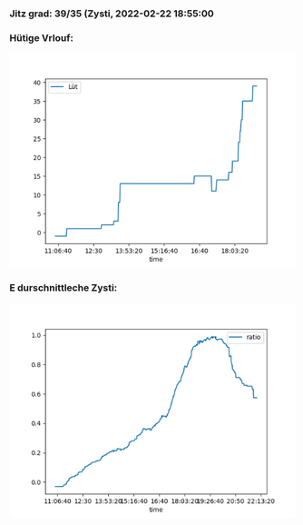 ### Jitz grad: 39/35 (Zysti, 2022-02-22 18:55:00

### Hütige Vrlouf:
![Graph](Today.png)

### E durschnittleche Zysti:
![Graph](Zysti.png)